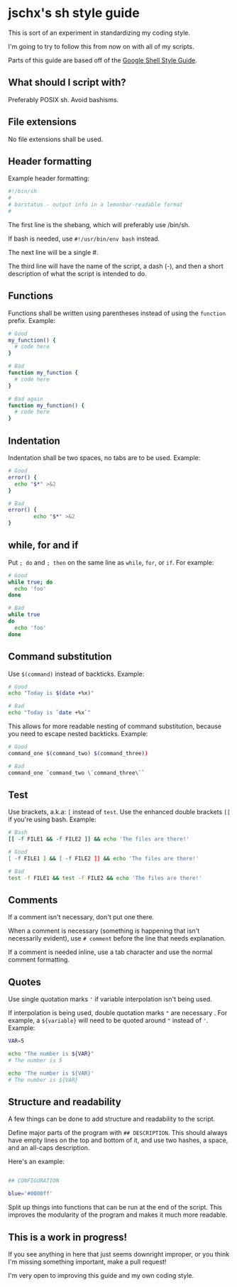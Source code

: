 jschx's sh style guide
======================

This is sort of an experiment in standardizing my coding style.

I'm going to try to follow this from now on with all of my scripts.

Parts of this guide are based off of the [Google Shell Style Guide](https://google-styleguide.googlecode.com/svn/trunk/shell.xml).

What should I script with?
--------------------------
Preferably POSIX sh. Avoid bashisms.

File extensions
---------------
No file extensions shall be used.

Header formatting
-----------------
Example header formatting:

```sh
#!/bin/sh
#
# barstatus - output info in a lemonbar-readable format
#
```

The first line is the shebang, which will preferably use /bin/sh.

If bash is needed, use `#!/usr/bin/env bash` instead.

The next line will be a single #.

The third line will have the name of the script, a dash (-), and then a short description of what the script is intended to do.

Functions
---------
Functions shall be written using parentheses instead of using the `function` prefix. Example:
```sh
# Good
my_function() {
  # code here
}

# Bad
function my_function {
  # code here
}

# Bad again
function my_function() {
  # code here
}
```

Indentation
-----------
Indentation shall be two spaces, no tabs are to be used. Example:
```sh
# Good
error() {
  echo "$*" >&2
}

# Bad
error() {
        echo "$*" >&2
}
``` 

while, for and if
-----------------
Put `; do` and `; then` on the same line as `while`, `for`, or `if`. For example:
```sh
# Good
while true; do
  echo 'foo'
done

# Bad
while true
do
  echo 'foo'
done
```

Command substitution
--------------------
Use `$(command)` instead of backticks. Example:
```sh
# Good
echo "Today is $(date +%x)"

# Bad
echo "Today is `date +%x`"
```
This allows for more readable nesting of command substitution, because you need to escape nested backticks. Example:
```sh
# Good
command_one $(command_two) $(command_three))

# Bad
command_one `command_two \`command_three\``
```

Test
----
Use brackets, a.k.a: `[` instead of `test`. Use the enhanced double brackets `[[` if you're using bash. Example:
```sh
# Bash
[[ -f FILE1 && -f FILE2 ]] && echo 'The files are there!'

# Good
[ -f FILE1 ] && [ -f FILE2 ]] && echo 'The files are there!'

# Bad
test -f FILE1 && test -f FILE2 && echo 'The files are there!'
```

Comments
--------
If a comment isn't necessary, don't put one there.

When a comment is necessary (something is happening that isn't necessarily evident), use `# comment` before the line that needs explanation.

If a comment is needed inline, use a tab character and use the normal comment formatting.

Quotes
------
Use single quotation marks `'` if variable interpolation isn't being used.

If interpolation is being used, double quotation marks `"` are necessary . For example, a `${variable}` will need to be quoted around `"` instead of `'`. Example:
```sh
VAR=5

echo "The number is ${VAR}"
# The number is 5

echo 'The number is ${VAR}'
# The number is ${VAR}
```

Structure and readability
-------------------------
A few things can be done to add structure and readability to the script.

Define major parts of the program with `## DESCRIPTION`. This should always have empty lines on the top and bottom of it, and use two hashes, a space, and an all-caps description.

Here's an example:

```sh

## CONFIGURATION

blue='#0000ff'

```

Split up things into functions that can be run at the end of the script. This improves the modularity of the program and makes it much more readable.

This is a work in progress!
---------------------------
If you see anything in here that just seems downright improper, or you think I'm missing something important, make a pull request!

I'm very open to improving this guide and my own coding style.
